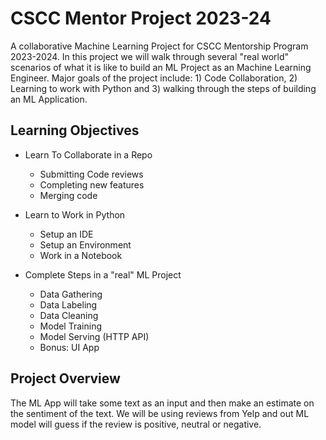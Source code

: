 # CSCC Mentor Project 2023-24
A collaborative Machine Learning Project for CSCC Mentorship Program 2023-2024. In this project we will walk through several "real world" scenarios of what it is like to build an ML Project as an Machine Learning Engineer. Major goals of the project include: 1) Code Collaboration, 2) Learning to work with Python and 3) walking through the steps of building an ML Application.


## Learning Objectives
- Learn To Collaborate in a Repo
    - Submitting Code reviews
    - Completing new features
    - Merging code

- Learn to Work in Python
    - Setup an IDE
    - Setup an Environment
    - Work in a Notebook

- Complete Steps in a "real" ML Project
    - Data Gathering
    - Data Labeling
    - Data Cleaning
    - Model Training
    - Model Serving (HTTP API)
    - Bonus: UI App

## Project Overview
The ML App will take some text as an input and then make an estimate on the sentiment of the text. We will be using reviews from Yelp and out ML model will guess if the review is positive, neutral or negative. 
